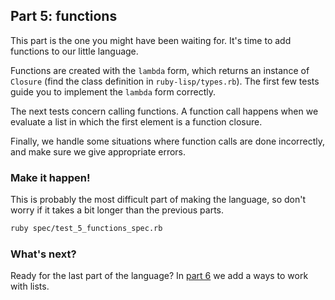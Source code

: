 ## Part 5: functions

This part is the one you might have been waiting for. It's time to add functions to our little language.

Functions are created with the `lambda` form, which returns an instance of `Closure` (find the class definition in `ruby-lisp/types.rb`). The first few tests guide you to implement the `lambda` form correctly. 

The next tests concern calling functions. A function call happens when we evaluate a list in which the first element is a function closure.

Finally, we handle some situations where function calls are done incorrectly, and make sure we give appropriate errors.

### Make it happen!

This is probably the most difficult part of making the language, so don't worry if it takes a bit longer than the previous parts.

```bash
ruby spec/test_5_functions_spec.rb
```

### What's next?

Ready for the last part of the language? In [part 6](6.md) we add a ways to work with lists.